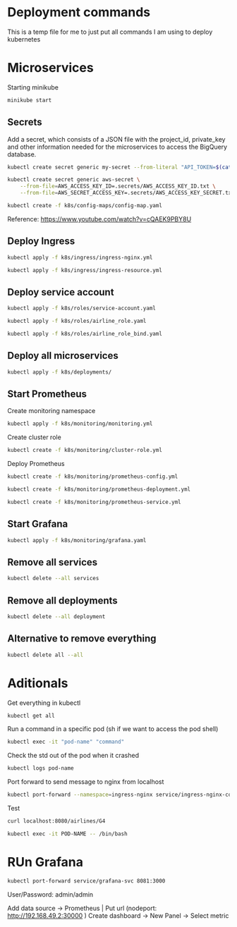 # Deployment commands

This is a temp file for me to just put all commands I am using to deploy kubernetes

# Microservices

Starting minikube

```bash
minikube start
```

## Secrets

Add a secret, which consists of a JSON file with the project_id, private_key and other information needed for the microservices to access the BigQuery database.

```bash
kubectl create secret generic my-secret --from-literal "API_TOKEN=$(cat .secrets/cnproject-381016-3aa6da06c093.json)"
```

```bash
kubectl create secret generic aws-secret \
    --from-file=AWS_ACCESS_KEY_ID=.secrets/AWS_ACCESS_KEY_ID.txt \
    --from-file=AWS_SECRET_ACCESS_KEY=.secrets/AWS_ACCESS_KEY_SECRET.txt
```

```bash
kubectl create -f k8s/config-maps/config-map.yaml
```

Reference: <https://www.youtube.com/watch?v=cQAEK9PBY8U>

## Deploy Ingress

```bash
kubectl apply -f k8s/ingress/ingress-nginx.yml
```

```bash
kubectl apply -f k8s/ingress/ingress-resource.yml
```

## Deploy service account

```bash
kubectl apply -f k8s/roles/service-account.yaml
```

```bash
kubectl apply -f k8s/roles/airline_role.yaml
```

```bash
kubectl apply -f k8s/roles/airline_role_bind.yaml
```

## Deploy all microservices

```bash
kubectl apply -f k8s/deployments/
```

## Start Prometheus

Create monitoring namespace

```bash
kubectl apply -f k8s/monitoring/monitoring.yml
```

Create cluster role

```bash
kubectl create -f k8s/monitoring/cluster-role.yml
```

Deploy Prometheus

```bash
kubectl create -f k8s/monitoring/prometheus-config.yml

kubectl create -f k8s/monitoring/prometheus-deployment.yml

kubectl create -f k8s/monitoring/prometheus-service.yml
```

## Start Grafana
```bash
kubectl apply -f k8s/monitoring/grafana.yaml
```

## Remove all services

```bash
kubectl delete --all services
```

## Remove all deployments

```bash
kubectl delete --all deployment
```

## Alternative to remove everything

```bash
kubectl delete all --all
```

# Aditionals

Get everything in kubectl

```bash
kubectl get all
```

Run a command in a specific pod (sh if we want to access the pod shell)

```bash
kubectl exec -it "pod-name" "command"
```

Check the std out of the pod when it crashed

```bash
kubectl logs pod-name
```

Port forward to send message to nginx from localhost

```bash
kubectl port-forward --namespace=ingress-nginx service/ingress-nginx-controller 8080:80
```

Test

```bash
curl localhost:8080/airlines/G4
```

```bash
kubectl exec -it POD-NAME -- /bin/bash
```

# RUn Grafana
```bash
kubectl port-forward service/grafana-svc 8081:3000
```
User/Password: admin/admin

Add data source -> Prometheus | Put url (nodeport: http://192.168.49.2:30000 )
Create dashboard -> New Panel -> Select metric